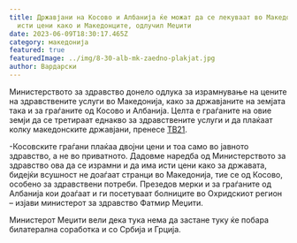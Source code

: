 ```yaml
---
title: Државјани на Косово и Албанија ќе можат да се лекуваат во Македонија по
  исти цени како и Македонците, одлучил Меџити
date: 2023-06-09T18:30:17.465Z
category: македонија
featured: true
featuredImage: ../img/8-30-alb-mk-zaedno-plakjat.jpg
author: Вардарски
---
```

<!--StartFragment-->

Министерството за здравство донело одлука за израмнување на цените на здравствените услуги во Македонија, како за државјаните на земјата така и за граѓаните од Косово и Албанија. Целта е граѓаните на овие земји да се третираат еднакво за здравствените услуги и да плаќаат колку македонските државјани, пренесе [ТВ21](https://mk.tv21.tv/dobra-vest-za-kosovskite-gragani-zdravstvenite-uslugi-vo-rsm-ke-gi-plakaat-kolku-makedonskite-drzhavjani/?fbclid=IwAR3jdRAjPwlrjShkYch0Pf4pawEa3R3ckNKZGp5bKcM8EV5IBDNJ7RPUL70).

\-Косовските граѓани плаќаа двојни цени и тоа само во јавното здравство, а не во приватното. Дадовме наредба од Министерството за здравство ова да се израмни и да има исти цени како за државата, бидејќи всушност не доаѓаат странци во Македонија, тие се од Косово, особено за здравствени потреби. Презедов мерки и за граѓаните од Албанија кои доаѓаат и ги посетуваат болниците во Охридскиот регион – изјави министерот за здравство Фатмир Меџити.

[](https://autowelt.mk/)

Министерот Меџити вели дека тука нема да застане туку ќе побара билатерална соработка и со Србија и Грција.

<!--EndFragment-->